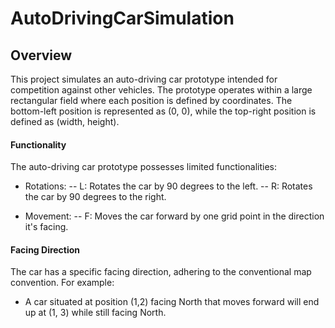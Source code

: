 # AutoDrivingCarSimulation

## Overview
This project simulates an auto-driving car prototype intended for competition against other vehicles. The prototype operates within a large rectangular field where each position is defined by coordinates. The bottom-left position is represented as (0, 0), while the top-right position is defined as (width, height).

#### Functionality
The auto-driving car prototype possesses limited functionalities:

- Rotations:
-- L: Rotates the car by 90 degrees to the left.
-- R: Rotates the car by 90 degrees to the right.

- Movement:
-- F: Moves the car forward by one grid point in the direction it's facing.

#### Facing Direction
The car has a specific facing direction, adhering to the conventional map convention. For example:
- A car situated at position (1,2) facing North that moves forward will end up at (1, 3) while still facing North.


